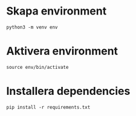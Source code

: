 # Skapa environment
```
python3 -m venv env
```

# Aktivera environment
```
source env/bin/activate
```

# Installera dependencies
```
pip install -r requirements.txt
```